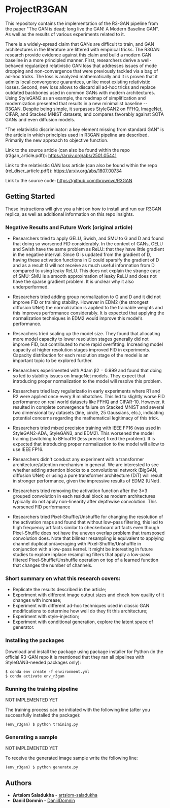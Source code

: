 # ProjectR3GAN
This repository contains the implementation of the R3-GAN pipeline from the paper "The GAN is dead; long live the GAN! A Modern Baseline GAN".
As well as the results of various experiments related to it.

There is a widely-spread claim that GANs are difficult to train, and GAN architectures in the literature are littered with empirical tricks.
The R3GAN research provide evidence against this claim and build a modern GAN baseline in a more principled manner.
First, researchers derive a well-behaved regularized relativistic GAN loss that addresses issues of mode dropping and non-convergence that were previously tackled via a bag of ad-hoc tricks.
The loss is analyzed mathematically and it is proven that it admits local convergence guarantees, unlike most existing relativistic losses. 
Second, new loss allows to discard all ad-hoc tricks and replace outdated backbones used in common GANs with modern architectures.
Using StyleGAN2 as an example, the roadmap of simplification and modernization presented that results in a new minimalist baseline -- R3GAN.
Despite being simple, it surpasses StyleGAN2 on FFHQ, ImageNet, CIFAR, and Stacked MNIST datasets, and compares favorably against SOTA GANs and even diffusion models.

"The relativistic discriminator: a key element missing from standard GAN" is the article in which principles used in R3GAN pipeline are described.
Primarily the new approach to objective function.

Link to the source article (can also be found within the repo (r3gan_article.pdf)): https://arxiv.org/abs/2501.05441

Link to the relativistic GAN loss article (can also be found within the repo (rel_discr_article.pdf)): https://arxiv.org/abs/1807.00734 

Link to the source code: https://github.com/brownvc/R3GAN

## Getting Started
These instructions will give you a hint on how to install and run our R3GAN replica, as well as additional information on this repo insights.

### Negative Results and Future Work (original article)
* Researchers tried to apply GELU, Swish, and SMU to G and D and found that doing
so worsened FID considerably. In the context of GANs, GELU and Swish have the same problem as ReLU: that they
have little gradient in the negative interval. Since G is updated from the gradient of D,
having these activation functions in D could sparsify the gradient of D and as a result
G will not receive as much useful information from D compared to using leaky ReLU. 
This does not explain the strange case of SMU: SMU is a smooth approximation of
leaky ReLU and does not have the sparse gradient problem. It is unclear why it also underperformed.

* Researchers tried adding group normalization to G and D and it did not improve FID or training
stability. However in EDM2 (the strongest diffusion UNet) the normalization is applied to the trainable weights
and this improves performance considerably. It is expected that applying the normalization
techniques in EDM2 would improve this model’s performance.

* Reseachers tried scaling up the model size. They found that allocating more model capacity to
lower resolution stages generally did not improve FID, but contributed to more rapid
overfitting. Increasing model capacity at higher resolution stages improved FID in experiments.
Capacity distribution for each resolution stage of the model is an important topic to be explored further.

* Researchers experimented with Adam β2 = 0.999 and found that doing so led to stability issues on ImageNet models.
They expect that introducing proper normalization to the model will resolve this problem.

* Researchers tried lazy regularizatio in early experiments where R1 and R2 were applied
once every 8 minibatches. This led to slightly worse FID performance on real world datasets
like FFHQ and CIFAR-10. However, it resulted in complete convergence failure on Stacked
MNIST and several two dimensional toy datasets (line, circle, 25 Gaussians, etc.), indicating
potential concerns regarding the mathematical legitimacy of this trick.

* Researchers tried mixed precision training with IEEE FP16 (was used in StyleGAN2-ADA, StyleGAN3, and EDM2). 
This worsened the model training (switching to BFloat16 (less precise) fixed the problem).
It is expected that introducing proper normalization to the model will allow to use IEEE FP16.

* Researchers didn't conduct any experiment with a transformer architecture/attention mechanism in general.
We are interested to see whether adding attention blocks to a convolutional network (BigGAN, diffusion UNet) or
using a pure transformer architecture (DiT) will result in stronger performance, given the impressive results of EDM2 (UNet).

* Researchers tried removing the activation function after the 3×3 grouped convolution in each residual
block as modern architectures typically do not apply non-linearity after depthwise convolution. This worsened FID performance

* Researchers tried Pixel-Shuffle/Unshuffle for changing the resolution of the activation maps and found that without low-pass filtering,
this led to high frequency artifacts similar to checkerboard artifacts even though Pixel-Shuffle does not have the uneven overlap problem
that transposed convolution does. Note that bilinear resampling is equivalent to applying channel duplication/averaging
with Pixel-Shuffle/Unshuffle in conjunction with a low-pass kernel. 
It might be interesting in future studies to explore inplace resampling filters that apply a low-pass filtered Pixel-Shuffle/Unshuffle operation 
on top of a learned function that changes the number of channels.


### Short summary on what this research covers:
* Replicate the results described in the article;
* Experiment with different image output sizes and check how quality of it changes with increase;
* Experiment with different ad-hoc techniques used in classic GAN modifications to determine how well do they fit this architecture;
* Experiment with style-injection;
* Experiment with conditional generation, explore the latent space of generator.

### Installing the packages
Download and install the package using package installer for Python (in the official R3-GAN repo it is mentioned that they ran all pipelines with StyleGAN3-needed packages only):

	$ conda env create -f environment.yml
	$ conda activate env_r3gan

### Running the training pipeline
NOT IMPLEMENTED YET

The training process can be initiated with the following line (after you successfully installed the package):
	
 	(env_r3gan) $ python training.py

### Generating a sample
NOT IMPLEMENTED YET

To receive the generated image sample write the following line: 

	(env_r3gan) $ python generate.py


## Authors
  - **Artsiom Saladukha** - [artsiom-saladukha](https://github.com/artsiom-saladukha)
  - **Daniil Domnin** - [DaniilDomnin](https://https://github.com/DaniilDomnin)
